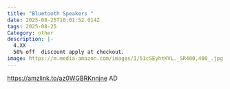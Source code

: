 ```yaml
---
title: "Bluetooth Speakers "
date: 2025-08-25T10:01:52.014Z
tags: 2025-08-25
Category: other
description: |-
  4.XX
  50% off  discount apply at checkout.
image: https://m.media-amazon.com/images/I/51cSEyhtKVL._SR400,400_.jpg
---
```

https://amzlink.to/az0WGBRKnnjne     AD